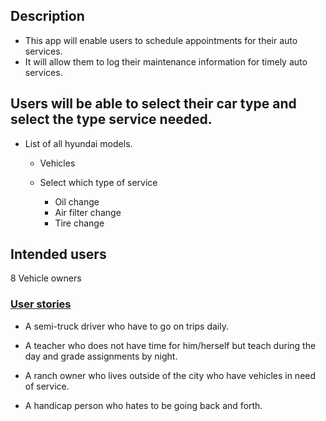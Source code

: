 ## Description
* This app will enable users to schedule appointments for their auto services.
* It will allow them to log their maintenance information for timely auto services.

## Users will be able to select their car type and select the type service needed. 

* List of all hyundai models. 
	* Vehicles
		
	* Select which type of service
		* Oil change
		* Air filter change
		* Tire change


## Intended users
8 Vehicle owners

### [User stories](user-stories.md)

* A semi-truck driver who have to go on trips daily.

* A teacher who does not have time for him/herself but teach during the day and grade assignments by night.

* A ranch owner who lives outside of the city who have vehicles in need of service.

* A handicap person who hates to be going back and forth.







